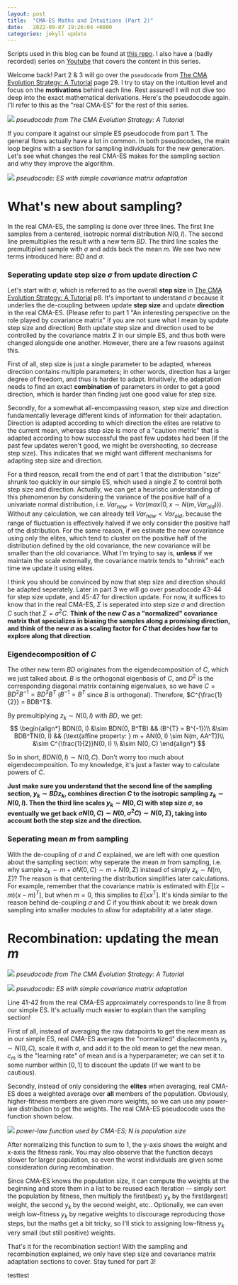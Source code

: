 ```yaml
---
layout: post
title:  "CMA-ES Maths and Intuitions (Part 2)"
date:   2022-09-07 19:26:04 +0800
categories: jekyll update
---
```

Scripts used in this blog can be found at [this repo](https://github.com/szhaovas/blog-ytb/tree/master/CMA-ES). I also have a (badly recorded) series on [Youtube](https://www.youtube.com/watch?v=5qCAOyNJROg&list=PL8MOj3TVQozmIyx-jUTIrtQxr1bO3rjk-) that covers the content in this series.

Welcome back! Part 2 & 3 will go over the `pseudocode` from [The CMA Evolution Strategy: A Tutorial](https://arxiv.org/pdf/1604.00772) page 29. I try to stay on the intuition level and focus on the <b>motivations</b> behind each line. Rest assured! I will not dive too deep into the exact mathematical derivations. Here's the pseudocode again. I'll refer to this as the "real CMA-ES" for the rest of this series.

![]({{site.url}}/assets/images/cmaes_pseudocode_sample.png)
*pseudocode from The CMA Evolution Strategy: A Tutorial*

If you compare it against our simple ES pseudocode from part 1. The general flows actually have a lot in common. In both pseudocodes, the main loop begins with a section for sampling individuals for the new generation. Let's see what changes the real CMA-ES makes for the sampling section and why they improve the algorithm.

![]({{site.url}}/assets/images/simple_cmaes_pseudocode_sample.png)
*pseudocode: ES with simple covariance matrix adaptation*

# What's new about sampling?
In the real CMA-ES, the sampling is done over three lines. The first line samples from a centered, isotropic normal distribution $N(0, I)$. The second line premultiplies the result with a new term $BD$. The third line scales the premultiplied sample with $\sigma$ and adds back the mean $m$. We see two new terms introduced here: $BD$ and $\sigma$.

### Seperating update step size $\sigma$ from update direction $C$
Let's start with $\sigma$, which is referred to as the overall <b>step size</b> in [The CMA Evolution Strategy: A Tutorial](https://arxiv.org/pdf/1604.00772) p8. It's important to understand $\sigma$ because it underlies the de-coupling between update <b>step size</b> and update <b>direction</b> in the real CMA-ES. (Please refer to part 1 "An interesting perspective on the role played by covariance matrix" if you are not sure what I mean by update step size and direction) Both update step size and direction used to be controlled by the covariance matrix $\Sigma$ in our simple ES, and thus both were changed alongside one another. However, there are a few reasons against this.

First of all, step size is just a single parameter to be adapted, whereas direction contains multiple parameters; in other words, direction has a larger degree of freedom, and thus is harder to adapt. Intuitively, the adaptation needs to find an exact <b>combination</b> of parameters in order to get a good direction, which is harder than finding just one good value for step size.

Secondly, for a somewhat all-encompassing reason, step size and direction fundamentally leverage different kinds of information for their adaptation. Direction is adapted according to which direction the elites are relative to the current mean, whereas step size is more of a "caution metric" that is adapted according to how successful the past few updates had been (if the past few updates weren't good, we might be overshooting, so decrease step size). This indicates that we might want different mechanisms for adapting step size and direction.

For a third reason, recall from the end of part 1 that the distribution "size" shrunk too quickly in our simple ES, which used a single $\Sigma$ to control both step size and direction. Actually, we can get a heuristic understanding of this phenomenon by considering the variance of the positive half of a univariate normal distribution, i.e. $Var_{new} = Var(max(0, x \sim N(m, Var_{old})))$. Without any calculation, we can already tell $Var_{new} < Var_{old}$, because the range of fluctuation is effectively halved if we only consider the positive half of the distribution. For the same reason, if we estinate the new covariance using only the elites, which tend to cluster on the positive half of the distribution defined by the old covariance, the new covariance will be smaller than the old covariance. What I'm trying to say is, <b>unless</b> if we maintain the scale externally, the covariance matrix tends to "shrink" each time we update it using elites.

I think you should be convinced by now that step size and direction should be adapted seperately. Later in part 3 we will go over pseudocode 43-44 for step size update, and 45-47 for direction update. For now, it suffices to know that in the real CMA-ES, $\Sigma$ is seperated into step size $\sigma$ and direction $C$ such that $\Sigma = \sigma^2 C$. <b>Think of the new $C$ as a "normalized" covariance matrix that specializes in biasing the samples along a promising direction, and think of the new $\sigma$ as a scaling factor for $C$ that decides how far to explore along that direction</b>.

### Eigendecomposition of $C$
The other new term $BD$ originates from the eigendecomposition of $C$, which we just talked about. $B$ is the orthogonal eigenbasis of $C$, and $D^2$ is the corresponding diagonal matrix containing eigenvalues, so we have $C = BD^2B^{-1} = BD^2B^{T}$ ($B^{-1} = B^{T}$ since $B$ is orthogonal). Therefore, $C^{\frac{1}{2}} = BDB^T$.

By premultiplying $z_k \sim N(0, I)$ with $BD$, we get:
$$
\begin{align*}
  BDN(0, I) &\sim BDN(0, B^TB) && (B^{T} = B^{-1})\\
            &\sim BDB^TN(0, I) && (\text{affine property: } m + AN(0, I) \sim N(m, AA^T))\\
            &\sim C^{\frac{1}{2}}N(0, I) \\
            &\sim N(0, C)
\end{align*}
$$

So in short, $BDN(0, I) \sim N(0, C)$. Don't worry too much about eigendecomposition. To my knowledge, it's just a faster way to calculate powers of $C$.

<b>Just make sure you understand that the second line of the sampling section, $y_k \sim BDz_k$, combines direction $C$ to the isotropic sampling $z_k \sim N(0, I)$. Then the third line scales $y_k \sim N(0, C)$ with step size $\sigma$, so eventually we get back $\sigma N(0, C) \sim N(0, \sigma^2 C) \sim N(0, \Sigma)$, taking into account both the step size and the direction.</b>

### Seperating mean $m$ from sampling
With the de-coupling of $\sigma$ and $C$ explained, we are left with one question about the sampling section: why seperate the mean $m$ from sampling, i.e. why sample $z_k \sim m + \sigma N(0, C) \sim m + N(0, \Sigma)$ instead of simply $z_k \sim N(m, \Sigma)$? The reason is that centering the distribution simplifies later calculations. For example, remember that the covariance matrix is estimated with $E[(x - m)(x - m)^T]$, but when $m = 0$, this simplies to $E[xx^T]$. It's kinda similar to the reason behind de-coupling $\sigma$ and $C$ if you think about it: we break down sampling into smaller modules to allow for adaptability at a later stage.

# Recombination: updating the mean $m$

![]({{site.url}}/assets/images/cmaes_pseudocode_recombination.png)
*pseudocode from The CMA Evolution Strategy: A Tutorial*

![]({{site.url}}/assets/images/simple_cmaes_pseudocode_recombination.png)
*pseudocode: ES with simple covariance matrix adaptation*

Line 41-42 from the real CMA-ES approximately corresponds to line 8 from our simple ES. It's actually much easier to explain than the sampling section!

First of all, instead of averaging the raw datapoints to get the new mean as in our simple ES, real CMA-ES averages the "normalized" displacements $y_k \sim N(0, C)$, scale it with $\sigma$, and add it to the old mean to get the new mean. $c_m$ is the "learning rate" of mean and is a hyperparameter; we can set it to some number within $[0,1]$ to discount the update (if we want to be cautious).

Secondly, instead of only considering the <b>elites</b> when averaging, real CMA-ES does a weighted average over <b>all</b> members of the population. Obviously, higher-fitness members are given more weights, so we can use any power-law distribution to get the weights. The real CMA-ES pseudocode uses the function shown below.

![]({{site.url}}/assets/images/cmaes_weights.gif)
*power-law function used by CMA-ES; $N$ is population size*

After normalizing this function to sum to 1, the y-axis shows the weight and x-axis the fitness rank. You may also observe that the function decays slower for larger population, so even the worst individuals are given some consideration during recombination.

Since CMA-ES knows the population size, it can compute the weights at the beginning and store them in a list to be reused each iteration -- simply sort the population by fitness, then multiply the first(best) $y_k$ by the first(largest) weight, the second $y_k$ by the second weight, etc.. Optionally, we can even weigh low-fitness $y_k$ by negative weights to discourage reproducing those steps, but the maths get a bit tricky, so I'll stick to assigning low-fitness $y_k$ very small (but still positive) weights.

That's it for the recombination section! With the sampling and recombination explained, we only have step size and covariance matrix adaptation sections to cover. Stay tuned for part 3!

testtest
